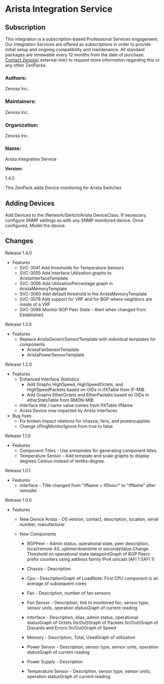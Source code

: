 # Arista Integration Service

## Subscription

This integration is a subscription-based Professional Services
engagement. Our Integration Services are offered as subscriptions in
order to provide initial setup and ongoing compatibility and
maintenance. All standard packages are renewable every 12 months from
the date of purchase. [Contact Zenoss](https://tryit.zenoss.com/zenpack-contact){.external-link} to
request more information regarding this or any other ZenPacks.

### Authors:

Zenoss Inc.

### Maintainers:

Zenoss Inc.

### Organization:

Zenoss Inc.

### Name:

Arista Integration Service

**Version:**

1.4.0

This ZenPack adds Device monitoring for Arista Switches

## Adding Devices

Add Devices to the /Network/Switch/Arista DeviceClass. If necessary,
configure SNMP settings as with any SNMP monitored device. Once
configured, Model the device.

## Changes

Release 1.4.0

-   Features
    -   SVC-3041 Add thresholds for Temperature Sensors
    -   SVC-3055 Add Interface Utilization graphs to
        AristaInterfaceTemplate
    -   SVC-3056 Add UtilizationPercentage graph in AristaMemoryTemplate
    -   SVC-3060 Add default threshold in the AristaMemoryTemplate
    -   SVC-3078 Add support for VRF and for BGP where neighbors are
        inside of a VRF
    -   SVC-3096 Monitor BGP Peer State - Alert when changed from
        Established

Release 1.3.0

-   Features
    -   Replace AristaGenericSensorTemplate with individual templates
        for components
        -   AristaFanSensorTemplate
        -   AristaPowerSensorTemplate

Release 1.2.0

-   Features
    -   Enhanced Interface Statistics
        -   Add Graphs HighSpeed, HighSpeedOctets, and HighSpeedPackets
            based on OIDs in ifXTable from IF-MIB
        -   Add Graphs EtherOctets and EtherPackets based on OIDs in
            etherStatsTable from RMON-MIB
    -   Interface title / name value comes from ifXTable ifName
    -   Arista Device now impacted by Arista Interfaces
-   Bug fixes
    -   Fix broken Impact relations for chassis, fans, and powersupplies
    -   Change zPingMonitorIgnore from true to false

Release 1.1.0

-   Features
    -   Component Titles - Use snmpindex for generating component
        titles.
    -   Temperature Sensor - Add template and scale graphs to display
        degrees Celsius instead of tenths-degree.

Release 1.0.1

-   Features
    -   Interface - Title changed from "ifName + ifDescr" to "ifName"
        after remodel.

Release 1.0.0

-   Features

    -   New Device Arista - OS version, contact, description, location,
        serial number, manufacturer

    -   New Components

        -   BGPPeer - Admin status, operational state, peer description,
            local/remote AS, uptime/downtime in secondsValue Change
            Threshold on operational state datapointGraph of BGP Peers
            prefix counters using address family IPv4 unicast (AFI 1
            SAFI 1)

        -   Chassis - Description

        -   Cpu - DescriptionGraph of LoadNote: First CPU component is
            an average of subsequent cores

        -   Fan - Description, number of fan sensors

        -   Fan Sensor - Description, link to monitored fan, sensor
            type, sensor units, operation statusGraph of current reading

        -   Interface - Description, alias, admin status, operational
            statusGraph of Octets (In/Out)Graph of Packets (In/Out)Graph
            of Discards and Errors (In/Out)Graph of Speed

        -   Memory - Description, Total, UsedGraph of utilization

        -   Power Sensor - Description, sensor type, sensor units,
            operation statusGraph of current reading

        -   Power Supply - Description

        -   Temperature Sensor - Description, sensor type, sensor units,
            operation statusGraph of current reading


